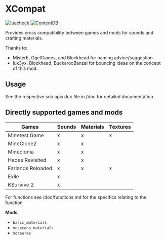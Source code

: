 # XCompat

[![luacheck](https://github.com/mt-mods/xcompat/workflows/luacheck/badge.svg)](https://github.com/mt-mods/xcompat/actions)
[![ContentDB](https://content.minetest.net/packages/mt-mods/xcompat/shields/downloads/)](https://content.minetest.net/packages/mt-mods/xcompat/)

Provides cross compatibility between games and mods for sounds and crafting materials.

Thanks to:
* MisterE, OgelGames, and Blockhead for naming advice/suggestion.
* luk3yx, Blockhead, BuckarooBanzai for bouncing ideas on the concept of this mod.

## Usage

See the respective sub apis doc file in /doc for detailed documentation.

## Directly supported games and mods

| Games             | Sounds    | Materials | Textures  |
| ----------------- | --------- | --------- | --------- |
| Minetest Game     | x         | x         | x         |
| MineClone2        | x         | x         |           |
| Mineclonia        | x         | x         |           |
| Hades Revisited   | x         | x         |           |
| Farlands Reloaded | x         | x         | x         |
| Exile             | x         |           |           |
| KSurvive 2        | x         |           |           |

For functions see /doc/functions.md for the specifics relating to the function

**Mods**
* `basic_materials`
* `mesecons_materials`
* `moreores`
